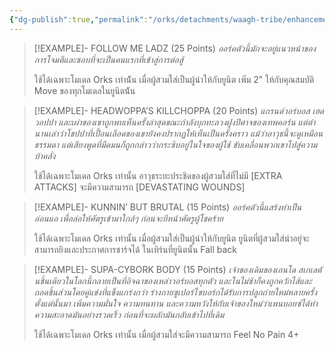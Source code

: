 ```yaml
---
{"dg-publish":true,"permalink":"/orks/detachments/waagh-tribe/enhancements/","dgEnableSearch":true,"created":"2023-12-12T14:04:42.000+07:00","updated":"2023-12-13T15:17:35.941+07:00"}
---
```


> [!EXAMPLE]- FOLLOW ME LADZ (25 Points)
> *ออร์คตัวนี้มักจะอยู่แนวหน้าของการโจมตีและชอบที่จะเป็นคนแรกที่เข้าสู่การต่อสู้*
> 
> ใช้ได้เฉพาะโมเดล Orks เท่าน้ัน เมื่อผู้สวมใส่เป็นผู้นําให้กับยูนิต เพิ่ม 2" ให้กับคุณสมบัติ Move ของทุกโมเดลในยูนิตน้ัน

> [!EXAMPLE]- HEADWOPPA’S KILLCHOPPA (20 Points)
> *แกรนด์วอร์บอส เฮดวอปปา และเผ่าของเขาถูกพบเห็นครั้งล่าสุดขณะกําลังบุกทะลวงฝูงปีศาจของเทพคอร์น แต่ตํานานเล่าว่าโชปปาที่เปื้อนเลือดของเขายังคงปรากฏให้เห็นเป็นครั้งคราว แม้ว่าอาวุธนี้จะดูเหมือนธรรมดา แต่เสียงพูดที่มืดมนก็ถูกกล่าวว่ากระซิบอยู่ในใจของผู้ใช้ ขับเคลื่อนพวกเขาไปสู่ความบ้าคลั่ง*
> 
> ใช้ได้เฉพาะโมเดล Orks เท่านั้น อาวุธระยะประชิดของผู้สวมใส่ที่ไม่มี \[EXTRA ATTACKS] จะมีความสามารถ \[DEVASTATING WOUNDS]

> [!EXAMPLE]- KUNNIN’ BUT BRUTAL (15 Points)
> *ออร์คตัวนี้แสร้งทําเป็นอ่อนแอ เพื่อล่อให้ศัตรูเข้ามาใกล้ๆ ก่อนจะยีหน้าศัตรูผู้โชคร้าย*
> 
> ใช้ได้เฉพาะโมเดล Orks เท่านั้น เมื่อผู้สวมใส่เป็นผู้นําให้กับยูนิต ยูนิตที่ผู้สวมใส่นําอยู่จะสามารถยิงและประกาศการชาร์จได้ ในเทิร์นที่ยูนิตนั้น Fall back

> [!EXAMPLE]- SUPA-CYBORK BODY (15 Points)
> *เจ้าของเดิมของเอนโด สเกเลตันชิ้นเดียวในโลกนี้กลายเป็นที่อิจฉาของเหล่าวอร์บอสทุกตัว และในไม่ช้าก็คงถูกควักไส้และถอดชิ้นส่วนโดยคู่แข่งที่แข็งแกร่งกว่า ร่างกายซูเปอร์ไซบอร์กได้รับการปลูกถ่ายใหม่หลายครั้งตั้งแต่นั้นมา เพิ่มความมั่นใจ ความทนทาน และความหวังให้กับเจ้าของใหม่ว่าเพนบอยซ์ได้ทําความสะอาดมันอย่างรวดเร็ว ก่อนที่จะผลักมันกลับเข้าไปที่เดิม*
> 
> ใช้ได้เฉพาะโมเดล Orks เท่านั้น เมื่อผู้สวมใส่จะมีความสามารถ Feel No Pain 4+

